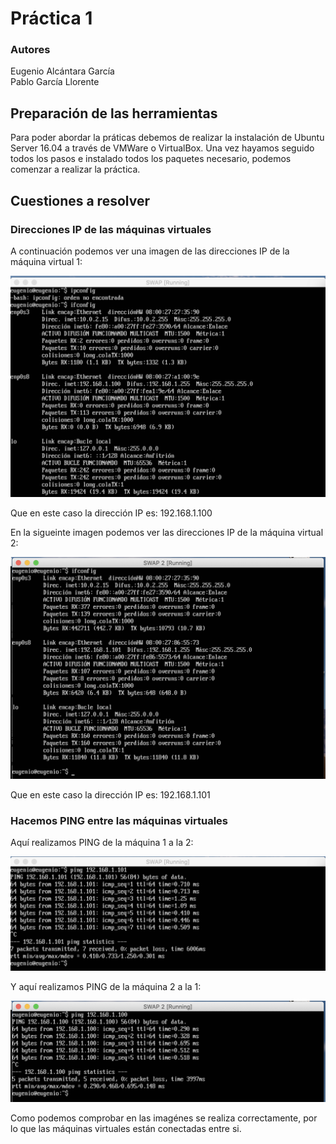 # Práctica 1
### Autores
Eugenio Alcántara García  
Pablo García Llorente

## Preparación de las herramientas
Para poder abordar la práticas debemos de realizar la instalación de Ubuntu Server 16.04 a través de VMWare o VirtualBox. Una vez hayamos seguido todos los pasos e instalado todos los paquetes necesario, podemos comenzar a realizar la práctica.  

## Cuestiones a resolver
### Direcciones IP de las máquinas virtuales
A continuación podemos ver una imagen de las direcciones IP de la máquina virtual 1:

![Dirección IP máquina virtual 1](imagen_1.png)

Que en este caso la dirección IP es: 192.168.1.100 

En la sigueinte imagen podemos ver las direcciones IP de la máquina virtual 2:

![Dirección IP máquina virtual 2](imagen_2.png) 

Que en este caso la dirección IP es: 192.168.1.101 

### Hacemos PING entre las máquinas virtuales
Aquí realizamos PING de la máquina 1 a la 2:

![PING de la máquina virtual 1 a la 2](imagen_4.png)

Y aquí realizamos PING de la máquina 2 a la 1:

![PING de la máquina virtual 2 a la 1](imagen_3.png)

Como podemos comprobar en las imagénes se realiza correctamente, por lo que las máquinas virtuales están conectadas entre si.
